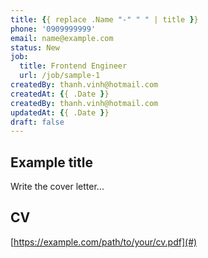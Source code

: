 ```yaml
---
title: {{ replace .Name "-" " " | title }}
phone: '0909999999'
email: name@example.com
status: New
job:
  title: Frontend Engineer
  url: /job/sample-1
createdBy: thanh.vinh@hotmail.com
createdAt: {{ .Date }}
createdBy: thanh.vinh@hotmail.com
updatedAt: {{ .Date }}
draft: false
---
```


## Example title

Write the cover letter...

## CV

[https://example.com/path/to/your/cv.pdf](#)
